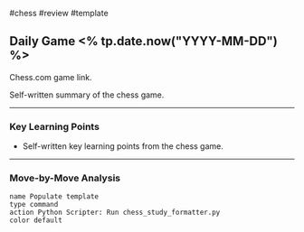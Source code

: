 #chess #review #template
## Daily Game **<% tp.date.now("YYYY-MM-DD") %>**
Chess.com game link.

Self-written summary of the chess game.

---
### Key Learning Points

- Self-written key learning points from the chess game.

---
### Move-by-Move Analysis

```button
name Populate template
type command
action Python Scripter: Run chess_study_formatter.py
color default
```